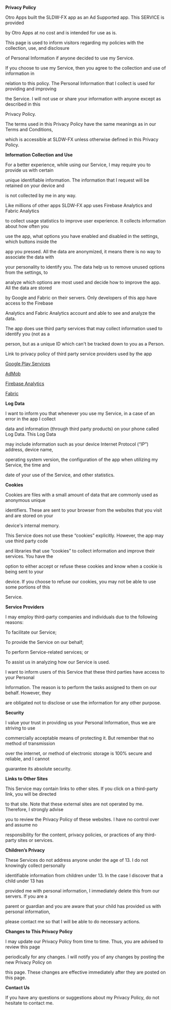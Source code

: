 <a name="br1"></a> 

**Privacy Policy**

Otro Apps built the SLDW-FX app as an Ad Supported app. This SERVICE is provided

by Otro Apps at no cost and is intended for use as is.

This page is used to inform visitors regarding my policies with the collection, use, and disclosure

of Personal Information if anyone decided to use my Service.

If you choose to use my Service, then you agree to the collection and use of information in

relation to this policy. The Personal Information that I collect is used for providing and improving

the Service. I will not use or share your information with anyone except as described in this

Privacy Policy.

The terms used in this Privacy Policy have the same meanings as in our Terms and Conditions,

which is accessible at SLDW-FX unless otherwise defined in this Privacy Policy.

**Information Collection and Use**

For a better experience, while using our Service, I may require you to provide us with certain

unique identifiable information. The information that I request will be retained on your device and

is not collected by me in any way.

Like millions of other apps SLDW-FX app uses Firebase Analytics and Fabric Analytics

to collect usage statistics to improve user experience. It collects information about how often you

use the app, what options you have enabled and disabled in the settings, which buttons inside the

app you pressed. All the data are anonymized, it means there is no way to associate the data with

your personality to identify you. The data help us to remove unused options from the settings, to

analyze which options are most used and decide how to improve the app. All the data are stored

by Google and Fabric on their servers. Only developers of this app have access to the Firebase

Analytics and Fabric Analytics account and able to see and analyze the data.

The app does use third party services that may collect information used to identify you (not as a

person, but as a unique ID which can't be tracked down to you as a Person.

Link to privacy policy of third party service providers used by the app

[Google Play Services](https://www.google.com/policies/privacy/)

[AdMob](https://support.google.com/admob/answer/6128543?hl=en)

[Firebase Analytics](https://firebase.google.com/policies/analytics)

[Fabric](https://fabric.io/privacy)


**Log Data**

I want to inform you that whenever you use my Service, in a case of an error in the app I collect

data and information (through third party products) on your phone called Log Data. This Log Data

may include information such as your device Internet Protocol (“IP”) address, device name,

operating system version, the configuration of the app when utilizing my Service, the time and

date of your use of the Service, and other statistics.

**Cookies**



<a name="br2"></a> 

Cookies are files with a small amount of data that are commonly used as anonymous unique

identifiers. These are sent to your browser from the websites that you visit and are stored on your

device's internal memory.

This Service does not use these “cookies” explicitly. However, the app may use third party code

and libraries that use “cookies” to collect information and improve their services. You have the

option to either accept or refuse these cookies and know when a cookie is being sent to your

device. If you choose to refuse our cookies, you may not be able to use some portions of this

Service.

**Service Providers**

I may employ third-party companies and individuals due to the following reasons:

To facilitate our Service;

To provide the Service on our behalf;

To perform Service-related services; or

To assist us in analyzing how our Service is used.

I want to inform users of this Service that these third parties have access to your Personal

Information. The reason is to perform the tasks assigned to them on our behalf. However, they

are obligated not to disclose or use the information for any other purpose.

**Security**

I value your trust in providing us your Personal Information, thus we are striving to use

commercially acceptable means of protecting it. But remember that no method of transmission

over the internet, or method of electronic storage is 100% secure and reliable, and I cannot

guarantee its absolute security.

**Links to Other Sites**

This Service may contain links to other sites. If you click on a third-party link, you will be directed

to that site. Note that these external sites are not operated by me. Therefore, I strongly advise

you to review the Privacy Policy of these websites. I have no control over and assume no

responsibility for the content, privacy policies, or practices of any third-party sites or services.

**Children’s Privacy**

These Services do not address anyone under the age of 13. I do not knowingly collect personally

identifiable information from children under 13. In the case I discover that a child under 13 has

provided me with personal information, I immediately delete this from our servers. If you are a

parent or guardian and you are aware that your child has provided us with personal information,

please contact me so that I will be able to do necessary actions.

**Changes to This Privacy Policy**

I may update our Privacy Policy from time to time. Thus, you are advised to review this page

periodically for any changes. I will notify you of any changes by posting the new Privacy Policy on

this page. These changes are effective immediately after they are posted on this page.

**Contact Us**

If you have any questions or suggestions about my Privacy Policy, do not hesitate to contact me.
